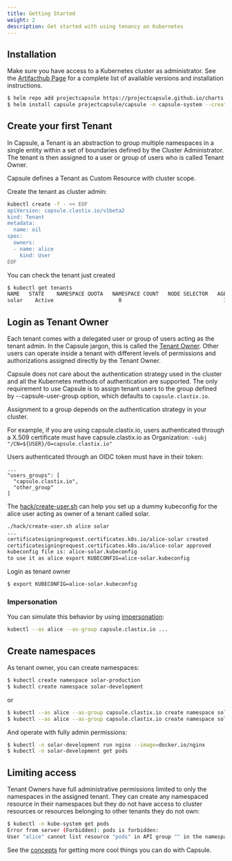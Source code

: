 ```yaml
---
title: Getting Started 
weight: 2
description: Get started with using tenancy on Kubernetes
---
```



## Installation

Make sure you have access to a Kubernetes cluster as administrator. See the [Artifacthub Page](https://artifacthub.io/packages/helm/projectcapsule/capsule) for a complete list of available versions and installation instructions.

```bash
$ helm repo add projectcapsule https://projectcapsule.github.io/charts
$ helm install capsule projectcapsule/capsule -n capsule-system --create-namespace
```


## Create your first Tenant

In Capsule, a Tenant is an abstraction to group multiple namespaces in a single entity within a set of boundaries defined by the Cluster Administrator. The tenant is then assigned to a user or group of users who is called Tenant Owner.

Capsule defines a Tenant as Custom Resource with cluster scope.

Create the tenant as cluster admin:

```bash
kubectl create -f - << EOF
apiVersion: capsule.clastix.io/v1beta2
kind: Tenant
metadata:
  name: oil
spec:
  owners:
  - name: alice
    kind: User
EOF
```

You can check the tenant just created

```bash
$ kubectl get tenants
NAME   STATE    NAMESPACE QUOTA   NAMESPACE COUNT   NODE SELECTOR   AGE
solar    Active                     0                                 10s
```

## Login as Tenant Owner

Each tenant comes with a delegated user or group of users acting as the tenant admin. In the Capsule jargon, this is called the [Tenant Owner](/docs/concepts/ownership/). Other users can operate inside a tenant with different levels of permissions and authorizations assigned directly by the Tenant Owner.

Capsule does not care about the authentication strategy used in the cluster and all the Kubernetes methods of authentication are supported. The only requirement to use Capsule is to assign tenant users to the group defined by --capsule-user-group option, which defaults to `capsule.clastix.io`.

Assignment to a group depends on the authentication strategy in your cluster.

For example, if you are using capsule.clastix.io, users authenticated through a X.509 certificate must have capsule.clastix.io as Organization: `-subj "/CN=${USER}/O=capsule.clastix.io"`

Users authenticated through an OIDC token must have in their token:

```
...
"users_groups": [
  "capsule.clastix.io",
  "other_group"
]
```

The [hack/create-user.sh](https://github.com/projectcapsule/capsule/blob/main/hack/create-user.sh) can help you set up a dummy kubeconfig for the alice user acting as owner of a tenant called solar.

```bash
./hack/create-user.sh alice solar
...
certificatesigningrequest.certificates.k8s.io/alice-solar created
certificatesigningrequest.certificates.k8s.io/alice-solar approved
kubeconfig file is: alice-solar.kubeconfig
to use it as alice export KUBECONFIG=alice-solar.kubeconfig
```

Login as tenant owner

```bash
$ export KUBECONFIG=alice-solar.kubeconfig
```

### Impersonation

You can simulate this behavior by using [impersonation](https://kubernetes.io/docs/reference/access-authn-authz/authentication/#user-impersonation):

```bash
kubectl --as alice --as-group capsule.clastix.io ...
```

## Create namespaces

As tenant owner, you can create namespaces:

```bash
$ kubectl create namespace solar-production
$ kubectl create namespace solar-development
```

or 

```bash
$ kubectl --as alice --as-group capsule.clastix.io create namespace solar-production
$ kubectl --as alice --as-group capsule.clastix.io create namespace solar-development
```

And operate with fully admin permissions:

```bash
$ kubectl -n solar-development run nginx --image=docker.io/nginx 
$ kubectl -n solar-development get pods
```

## Limiting access

Tenant Owners have full administrative permissions limited to only the namespaces in the assigned tenant. They can create any namespaced resource in their namespaces but they do not have access to cluster resources or resources belonging to other tenants they do not own:

```bash
$ kubectl -n kube-system get pods
Error from server (Forbidden): pods is forbidden:
User "alice" cannot list resource "pods" in API group "" in the namespace "kube-system"
```

See the [concepts](/docs/concepts) for getting more cool things you can do with Capsule.